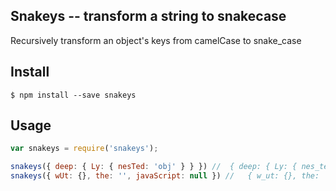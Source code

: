 ## Snakeys -- transform a string to snakecase

Recursively transform an object's keys from camelCase to snake_case

## Install

```
$ npm install --save snakeys
```

## Usage

```javascript
var snakeys = require('snakeys');

snakeys({ deep: { Ly: { nesTed: 'obj' } } }) //  { deep: { Ly: { nes_ted: 'obj' } } }
snakeys({ wUt: {}, the: '', javaScript: null }) //   { w_ut: {}, the: '', java_script: null }
```
